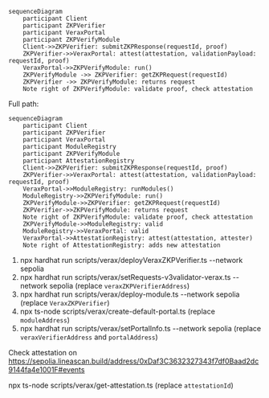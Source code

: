 ```mermaid
sequenceDiagram
    participant Client
    participant ZKPVerifier
    participant VeraxPortal
    participant ZKPVerifyModule
    Client->>ZKPVerifier: submitZKPResponse(requestId, proof)
    ZKPVerifier->>VeraxPortal: attest(attestation, validationPayload: requestId, proof)
    VeraxPortal->>ZKPVerifyModule: run()
    ZKPVerifyModule ->> ZKPVerifier: getZKPRequest(requestId)
    ZKPVerifier ->> ZKPVerifyModule: returns request
    Note right of ZKPVerifyModule: validate proof, check attestation
```

Full path:
```mermaid
sequenceDiagram
    participant Client
    participant ZKPVerifier
    participant VeraxPortal
    participant ModuleRegistry
    participant ZKPVerifyModule
    participant AttestationRegistry
    Client->>ZKPVerifier: submitZKPResponse(requestId, proof)
    ZKPVerifier->>VeraxPortal: attest(attestation, validationPayload: requestId, proof)
    VeraxPortal->>ModuleRegistry: runModules()
    ModuleRegistry->>ZKPVerifyModule: run()
    ZKPVerifyModule->>ZKPVerifier: getZKPRequest(requestId)
    ZKPVerifier->>ZKPVerifyModule: returns request
    Note right of ZKPVerifyModule: validate proof, check attestation
    ZKPVerifyModule->>ModuleRegistry: valid
    ModuleRegistry->>VeraxPortal: valid
    VeraxPortal->>AttestationRegistry: attest(attestation, attester)
    Note right of AttestationRegistry: adds new attestation
```



1. npx hardhat run scripts/verax/deployVeraxZKPVerifier.ts --network sepolia
2. npx hardhat run scripts/verax/setRequests-v3validator-verax.ts --network sepolia (replace `veraxZKPVerifierAddress`)
3. npx hardhat run scripts/verax/deploy-module.ts --network sepolia (replace `VeraxZKPVerifier`)
4. npx ts-node scripts/verax/create-default-portal.ts  (replace `moduleAddress`)
5. npx hardhat run scripts/verax/setPortalInfo.ts --network sepolia (replace `veraxVerifierAddress` and `portalAddress`)

Check attestation on https://sepolia.lineascan.build/address/0xDaf3C3632327343f7df0Baad2dc9144fa4e1001F#events

npx ts-node scripts/verax/get-attestation.ts (replace `attestationId`)